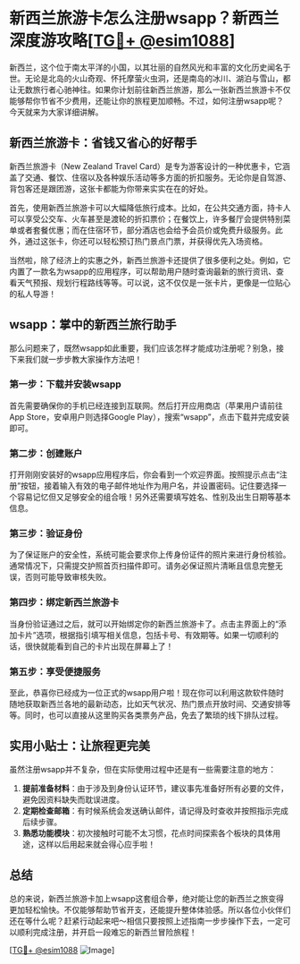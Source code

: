 # 新西兰旅游卡怎么注册wsapp？新西兰深度游攻略[[TG💪+ @esim1088](https://t.me/s/esim1088)]

新西兰，这个位于南太平洋的小国，以其壮丽的自然风光和丰富的文化历史闻名于世。无论是北岛的火山奇观、怀托摩萤火虫洞，还是南岛的冰川、湖泊与雪山，都让无数旅行者心驰神往。如果你计划前往新西兰旅游，那么一张新西兰旅游卡不仅能够帮你节省不少费用，还能让你的旅程更加顺畅。不过，如何注册wsapp呢？今天就来为大家详细讲解。

## 新西兰旅游卡：省钱又省心的好帮手

新西兰旅游卡（New Zealand Travel Card）是专为游客设计的一种优惠卡，它涵盖了交通、餐饮、住宿以及各种娱乐活动等多方面的折扣服务。无论你是自驾游、背包客还是跟团游，这张卡都能为你带来实实在在的好处。

首先，使用新西兰旅游卡可以大幅降低旅行成本。比如，在公共交通方面，持卡人可以享受公交车、火车甚至是渡轮的折扣票价；在餐饮上，许多餐厅会提供特别菜单或者套餐优惠；而在住宿环节，部分酒店也会给予会员价或免费升级服务。此外，通过这张卡，你还可以轻松预订热门景点门票，并获得优先入场资格。

当然啦，除了经济上的实惠之外，新西兰旅游卡还提供了很多便利之处。例如，它内置了一款名为wsapp的应用程序，可以帮助用户随时查询最新的旅行资讯、查看天气预报、规划行程路线等等。可以说，这不仅仅是一张卡片，更像是一位贴心的私人导游！

## wsapp：掌中的新西兰旅行助手

那么问题来了，既然wsapp如此重要，我们应该怎样才能成功注册呢？别急，接下来我们就一步步教大家操作方法吧！

### 第一步：下载并安装wsapp
首先需要确保你的手机已经连接到互联网。然后打开应用商店（苹果用户请前往App Store，安卓用户则选择Google Play），搜索“wsapp”，点击下载并完成安装即可。

### 第二步：创建账户
打开刚刚安装好的wsapp应用程序后，你会看到一个欢迎界面。按照提示点击“注册”按钮，接着输入有效的电子邮件地址作为用户名，并设置密码。记住要选择一个容易记忆但又足够安全的组合哦！另外还需要填写姓名、性别及出生日期等基本信息。

### 第三步：验证身份
为了保证账户的安全性，系统可能会要求你上传身份证件的照片来进行身份核验。通常情况下，只需提交护照首页扫描件即可。请务必保证照片清晰且信息完整无误，否则可能导致审核失败。

### 第四步：绑定新西兰旅游卡
当身份验证通过之后，就可以开始绑定你的新西兰旅游卡了。点击主界面上的“添加卡片”选项，根据指引填写相关信息，包括卡号、有效期等。如果一切顺利的话，很快就能看到自己的卡片出现在屏幕上了！

### 第五步：享受便捷服务
至此，恭喜你已经成为一位正式的wsapp用户啦！现在你可以利用这款软件随时随地获取新西兰各地的最新动态，比如天气状况、热门景点开放时间、交通安排等等。同时，也可以直接从这里购买各类票务产品，免去了繁琐的线下排队过程。

## 实用小贴士：让旅程更完美

虽然注册wsapp并不复杂，但在实际使用过程中还是有一些需要注意的地方：

1. **提前准备材料**：由于涉及到身份认证环节，建议事先准备好所有必要的文件，避免因资料缺失而耽误进度。
2. **定期检查邮箱**：有时候系统会发送确认邮件，请记得及时查收并按照指示完成后续步骤。
3. **熟悉功能模块**：初次接触时可能不太习惯，花点时间探索各个板块的具体用途，这样以后用起来就会得心应手啦！

## 总结

总的来说，新西兰旅游卡加上wsapp这套组合拳，绝对能让您的新西兰之旅变得更加轻松愉快。不仅能够帮助节省开支，还能提升整体体验感。所以各位小伙伴们还在等什么呢？赶紧行动起来吧～相信只要按照上述指南一步步操作下去，一定可以顺利完成注册，并开启一段难忘的新西兰冒险旅程！

[[TG💪+ @esim1088](https://t.me/s/esim1088) ![Image](https://i.postimg.cc/4NQfJmqS/Snipaste-2025-05-13-00-14-12.png)]